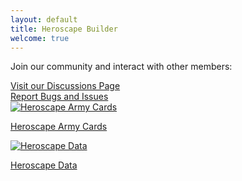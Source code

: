 ```yaml
---
layout: default
title: Heroscape Builder
welcome: true
---
```

<!--$env:JEKYLL_ENV="development"; bundle exec jekyll serve-->
<section class="welcome mb-4">
    <div class="community-links bg-light p-3 rounded">
        <div class="row">
            <div class="col">
                <p>Join our community and interact with other members:</p>
            </div>
        </div>
        <div class="row">
            <div class="col">
                <a href="https://github.com/abnoba12/HeroscapeIndexCardBuilder/discussions" target="_blank" class="btn btn-outline-success btn-sm mb-2">Visit our Discussions Page</a>
            </div>
            <div class="col">
                <a href="https://github.com/abnoba12/HeroscapeIndexCardBuilder/issues" target="_blank" class="btn btn-outline-success btn-sm mb-2">Report Bugs and Issues</a>
            </div>
        </div>
    </div>
</section>
<section class="cards row gy-4">
    <div class="col-md-6 site-area">
        <a href="{{ '/cardGenerator/index.html' | relative_url }}" class="text-decoration-none text-dark">
            <img src="{{ '/cardGenerator/assets/images/cardThumbnails/Charos-SQ.png' | relative_url }}" alt="Heroscape Army Cards" class="img-fluid">
            <p class="text-center mt-2">Heroscape Army Cards</p>
        </a>
    </div>
    <div class="col-md-6 site-area">
        <a href="{{ '/dataBuilder/index.html' | relative_url }}" class="text-decoration-none text-dark">
            <img src="{{ '/databuilder/assets/images/DataBuilderLogo.png' | relative_url }}" alt="Heroscape Data" class="img-fluid">
            <p class="text-center mt-2">Heroscape Data</p>
        </a>
    </div>    
</section>